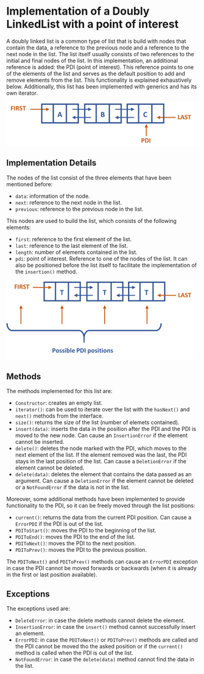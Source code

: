 # Implementation of a Doubly LinkedList with a point of interest
A doubly linked list is a common type of list that is build with nodes that contain the data, a reference to the previous node and a reference to the next node in the list.  The list itself usually consists of two references to the initial and final nodes of the list.  In this implementation, an additional reference is added: the PDI (point of interest).  This reference points to one of the elements of the list and serves as the default position to add and remove elements from the list.  This functionality is explained exhaustively below.  Additionally, this list has been implemented with generics and has its own iterator.

![LinkedList graph](https://github.com/mireiagasco/LinkedList-Java/blob/main/images/LinkedList.png)


## Implementation Details
The nodes of the list consist of the three elements that have been mentioned before:
* `data`: information of the node.
* `next`: reference to the next node in the list.
* `previous`: reference to the previous node in the list.

This nodes are used to build the list, which consists of the following elements:
* `first`: reference to the first element of the list.
* `last`: reference to the last element of the list.
* `length`: number of elements contained in the list.
* `pdi`: point of interest.  Reference to one of the nodes of the list.  It can also be positioned before the list itself to facilitate the implementation of the `insertion()` method.

![PDI graph](https://github.com/mireiagasco/LinkedList-Java/blob/main/images/LinkedListPDI.png)


## Methods
The methods implemented for this list are:
* `Constructor`: creates an empty list.
* `iterator()`: can be used to iterate over the list with the `hasNext()` and `next()` methods from the interface.
* `size()`: returns the size of the list (number of elemets contained).
* `insert(data)`: inserts the data in the position after the PDI and the PDI is moved to the new node.  Can cause an `InsertionError` if the element cannot be inserted.
* `delete()`: deletes the node marked with the PDI, which moves to the next element of the list.  If the element removed was the last, the PDI stays in the last position of the list. Can cause a `DeletionError` if the element cannot be deleted.
* `delete(data)`: deletes the element that contains the data passed as an argument.  Can cause a `DeletionError` if the element cannot be deleted or a `NotFoundError` if the data is not in the list.

Moreover, some additional methods have been implemented to provide functionality to the PDI, so it can be freely moved through the list positions:
* `current()`: returns the data from the current PDI position.  Can cause a `ErrorPDI` if the PDI is out of the list.
* `PDIToStart()`: moves the PDI to the beginning of the list.
* `PDIToEnd()`: moves the PDI to the end of the list.
* `PDIToNext()`: moves the PDI to the next position.
* `PDIToPrev()`: moves the PDI to the previous position.

The `PDIToNext()` and `PDIToPrev()` methods can cause an `ErrorPDI` exception in case the PDI cannot be moved forwards or backwards (when it is already in the first or last position available).

## Exceptions
The exceptions used are:
* `DeleteError`: in case the delete methods cannot delete the element.
* `InsertionError`: in case the `insert()` method cannot successfully insert an element.
* `ErrorPDI`: in case the `PDIToNext()` or `PDIToPrev()` methods are called and the PDI cannot be moved tho the asked position or if the `current()` method is called when the PDI is out of the list.
* `NotFoundError`: in case the `delete(data)` method cannot find the data in the list.
